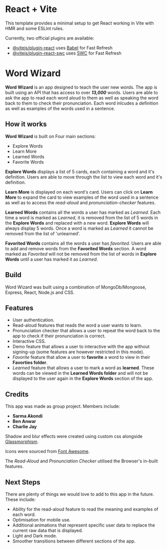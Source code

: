 # React + Vite

This template provides a minimal setup to get React working in Vite with HMR and some ESLint rules.

Currently, two official plugins are available:

-   [@vitejs/plugin-react](https://github.com/vitejs/vite-plugin-react/blob/main/packages/plugin-react/README.md) uses [Babel](https://babeljs.io/) for Fast Refresh
-   [@vitejs/plugin-react-swc](https://github.com/vitejs/vite-plugin-react-swc) uses [SWC](https://swc.rs/) for Fast Refresh

# Word Wizard
**Word Wizard** is an app designed to teach the user new words. The app is built using an API that has access to over ***13,000*** words. Users are able to ask the app to read each word aloud to them as well as speaking the word back to them to check their pronunciation. Each word inlcudes a definition as well as examples of the words used in a sentence.

## How it works
**Word Wizard** is built on Four main sections:
* Explore Words
* Learn More
* Learned Words
* Favorite Words

**Explore Words** displays a list of 5 cards, each containing a word and it's definition. Users are able to move through the list to view each word and it's definition.

**Learn More** is displayed on each word's card. Users can click on **Learn More** to expand the card to view examples of the word used in a sentence as well as to access the *read-aloud* and *pronunciation-checker* features.

**Learned Words** contains all the words a user has marked as *Learned*. Each time a word is marked as *Learned*, it is removed from the list of 5 words in the **Explore Words** and replaced with a new word. **Explore Words** will always display 5 words. Once a word is marked as *Learned* it cannot be removed from the list of 'unlearned'.

**Favorited Words** contains all the words a user has *favorited*. Users are able to add and remove words from the **Favorited Words** section. A word marked as *Favorited* will not be removed from the list of words in **Explore Words** until a user has marked it as *Learned*.

## Build
Word Wizard was built using a combination of MongoDb/Mongoose, Express, React, Node.js and CSS.
## Features
* User authentication.
* Read-aloud features that reads the word a user wants to learn.
* Pronunciation checker that allows a user to repeat the word back to the app to check if their pronunciation is correct.
* Interactive CSS.
* Demo feature that allows a user to interactive with the app without signing-up (some features are however restricted in this mode).
* *Favorite* feature that allow a user to **favorite** a word to view in their **Favorties folder**.
* *Learned* feature that allows a user to mark a word as **learned**. These words can be viewed in the **Learned Words folder** and will not be displayed to the user again in the **Explore Words** section of the app.


## Credits
This app was made as group project. Members include:
* **Sarma Akondi**
* **Ben Anwar**
* **Charlie Jay**

Shadow and blur effects were created using custom css alongside [Glassmorphism](https://hype4.academy/tools/glassmorphism-generator). 

Icons were sourced from [Font Awesome](https://fontawesome.com/search?m=free&o=r).

The *Read-Aloud* and *Pronunciation Checker* utilised the Browser's in-built features.

## Next Steps
There are plenty of things we would love to add to this app in the future. These include:

* Ability for the read-aloud feature to read the meaning and examples of each word.
* Optimisation for mobile use.
* Additional animations that represent specific user data to replace the current raw data that is displayed.
* Light and Dark mode.
* Smoother transitions between different sections of the app.
